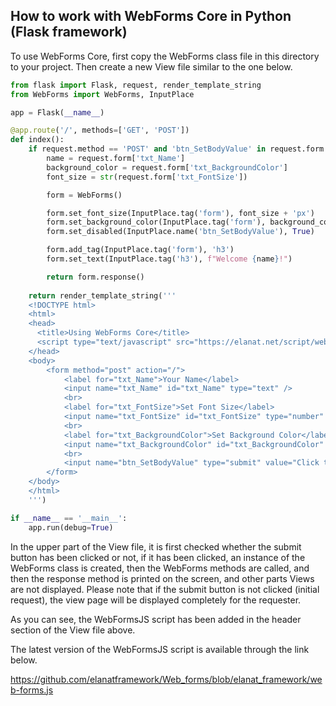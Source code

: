 ## How to work with WebForms Core in Python (Flask framework)

To use WebForms Core, first copy the WebForms class file in this directory to your project. Then create a new View file similar to the one below.

```python
from flask import Flask, request, render_template_string
from WebForms import WebForms, InputPlace 

app = Flask(__name__)

@app.route('/', methods=['GET', 'POST'])
def index():
    if request.method == 'POST' and 'btn_SetBodyValue' in request.form:
        name = request.form['txt_Name']
        background_color = request.form['txt_BackgroundColor']
        font_size = str(request.form['txt_FontSize'])

        form = WebForms()

        form.set_font_size(InputPlace.tag('form'), font_size + 'px')
        form.set_background_color(InputPlace.tag('form'), background_color)
        form.set_disabled(InputPlace.name('btn_SetBodyValue'), True)

        form.add_tag(InputPlace.tag('form'), 'h3')
        form.set_text(InputPlace.tag('h3'), f"Welcome {name}!")

        return form.response()
        
    return render_template_string('''
    <!DOCTYPE html>
    <html>
    <head>
      <title>Using WebForms Core</title>
      <script type="text/javascript" src="https://elanat.net/script/web-forms.js"></script>
    </head>
    <body>
        <form method="post" action="/">
            <label for="txt_Name">Your Name</label>
            <input name="txt_Name" id="txt_Name" type="text" />
            <br>
            <label for="txt_FontSize">Set Font Size</label>
            <input name="txt_FontSize" id="txt_FontSize" type="number" value="16" min="10" max="36" />
            <br>
            <label for="txt_BackgroundColor">Set Background Color</label>
            <input name="txt_BackgroundColor" id="txt_BackgroundColor" type="text" />
            <br>
            <input name="btn_SetBodyValue" type="submit" value="Click to send data" />
        </form>
    </body>
    </html>
    ''')

if __name__ == '__main__':
    app.run(debug=True)
```

In the upper part of the View file, it is first checked whether the submit button has been clicked or not, if it has been clicked, an instance of the WebForms class is created, then the WebForms methods are called, and then the response method is printed on the screen, and other parts Views are not displayed.
Please note that if the submit button is not clicked (initial request), the view page will be displayed completely for the requester.

As you can see, the WebFormsJS script has been added in the header section of the View file above.

The latest version of the WebFormsJS script is available through the link below.

https://github.com/elanatframework/Web_forms/blob/elanat_framework/web-forms.js
